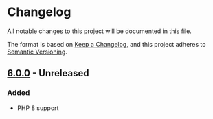 # Changelog
All notable changes to this project will be documented in this file.

The format is based on [Keep a Changelog](https://keepachangelog.com/en/1.0.0/),
and this project adheres to [Semantic Versioning](https://semver.org/spec/v2.0.0.html).

## [6.0.0] - Unreleased

### Added
- PHP 8 support

[6.0.0]: https://github.com/OXID-eSales/graphql-base-module/compare/v5.2.0...b-6.4.x
